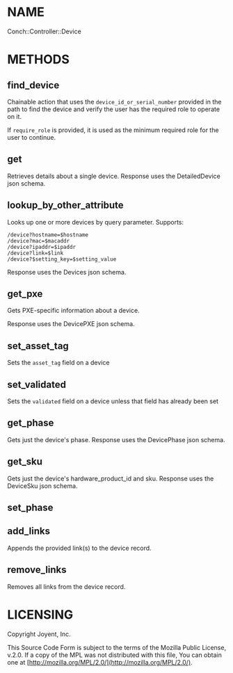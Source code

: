 # NAME

Conch::Controller::Device

# METHODS

## find\_device

Chainable action that uses the `device_id_or_serial_number` provided in the path
to find the device and verify the user has the required role to operate on it.

If `require_role` is provided, it is used as the minimum required role for the user to
continue.

## get

Retrieves details about a single device. Response uses the DetailedDevice json schema.

## lookup\_by\_other\_attribute

Looks up one or more devices by query parameter. Supports:

```
/device?hostname=$hostname
/device?mac=$macaddr
/device?ipaddr=$ipaddr
/device?link=$link
/device?$setting_key=$setting_value
```

Response uses the Devices json schema.

## get\_pxe

Gets PXE-specific information about a device.

Response uses the DevicePXE json schema.

## set\_asset\_tag

Sets the `asset_tag` field on a device

## set\_validated

Sets the `validated` field on a device unless that field has already been set

## get\_phase

Gets just the device's phase. Response uses the DevicePhase json schema.

## get\_sku

Gets just the device's hardware\_product\_id and sku. Response uses the DeviceSku json schema.

## set\_phase

## add\_links

Appends the provided link(s) to the device record.

## remove\_links

Removes all links from the device record.

# LICENSING

Copyright Joyent, Inc.

This Source Code Form is subject to the terms of the Mozilla Public License,
v.2.0. If a copy of the MPL was not distributed with this file, You can obtain
one at [http://mozilla.org/MPL/2.0/](http://mozilla.org/MPL/2.0/).
